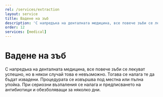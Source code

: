 ```yaml
---
rel: /services/extraction
layout: service
title: Вадене на зъб
description: 'С напредъка на денталната медицина, все повече зъби се лекуват успешно, но в някои случай това е невъзможно. При тези случаи се налага те да бъдат извадени. Процедурата се извършва под местна или пълна упойка.'
order: 12
services: [medical]
---
```

# Вадене на зъб

С напредъка на денталната медицина, все повече зъби се лекуват успешно, но в някои случай това е невъзможно. Тогава се налага те да бъдат извадени. Процедурата се извършва под местна или пълна упойка. При сериозни възпаления се налага и предписването на антибиотици и обезболяващи за няколко дни.